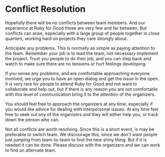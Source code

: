 # Conflict Resolution

Hopefully there will be no conflicts between team members. And our experience at Ruby for Good these are very few and far between. But conflicts can arise, especially with a large group of people together in close quarters, working hard on projects they care strongly about.

Anticipate any problems. This is normally as simple as paying attention to the team. Remember your job is to lead the team, not necessary implement the project. Trust you people to do their job, and you can step back and watch to make sure there are no tensions or hurt feelings developing.

If you sense any problems, and are comfortable approaching everyone involved, we urge you to have an open dialog and get the issue in the open. It is very rare for people to attend Ruby for Good and not want to collaborate and help out, but if there is any reason you are not comfortable with this level of communication bring it to the attention of the organizers.

You should feel free to approach the organizers at any time, especially if you would like advice for dealing with interpersonal issues. At any time feel free to seek out any of the organizers and they will either help you, or track down the person who can.

Not all conflicts are worth resolving. Since this is a short event, is may be preferable to switch team. We discourage this, since we don't want people just jumping from team-to-team to find the new shiny thing. But if it is needed it can be done. Please discuss with the organizers and we can work to find an alternate team.
